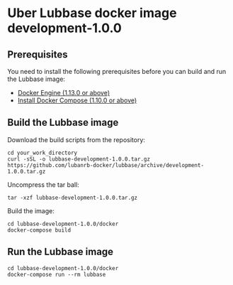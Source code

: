 # Uber Lubbase docker image development-1.0.0

## Prerequisites

You need to install the following prerequisites before you can build and run the Lubbase image:
  * [Docker Engine (1.13.0 or above)](https://docs.docker.com/engine/installation/)
  * [Install Docker Compose (1.10.0 or above)](https://docs.docker.com/compose/install/)

## Build the Lubbase image

Download the build scripts from the repository:

```
cd your_work_directory
curl -sSL -o lubbase-development-1.0.0.tar.gz  https://github.com/lubanrb-docker/lubbase/archive/development-1.0.0.tar.gz
```

Uncompress the tar ball:

```
tar -xzf lubbase-development-1.0.0.tar.gz
```

Build the image:

```
cd lubbase-development-1.0.0/docker
docker-compose build
```

## Run the Lubbase image

```
cd lubbase-development-1.0.0/docker
docker-compose run --rm lubbase
```

